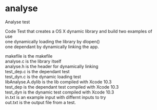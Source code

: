 # analyse
Analyse test

Code Test that creates a OS X dynamic library and build two examples of use<br>
one dynamically loading the library by dlopen()<br>
one dependant by dynamically linking the app.<br>

makefile is the makefile<br>
analyse.c is the library itself<br>
analyse.h is the header for dynamically linking<br>
test_dep.c is the dependant test<br>
test_dyn.c is the dynamic loading test<br>
libAnalyse.A.dylib is the lib compiled with Xcode 10.3<br>
test_dep is the dependant test compiled with Xcode 10.3<br>
test_dyn is the dynamic test compiled with Xcode 10.3<br>
in.txt is an example input with differnt inputs to try<br>
out.txt is the output file from a test.<br>
